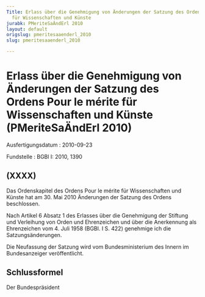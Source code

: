 ```yaml
---
Title: Erlass über die Genehmigung von Änderungen der Satzung des Ordens Pour le mérite
  für Wissenschaften und Künste
jurabk: PMeriteSaÄndErl 2010
layout: default
origslug: pmeritesaaenderl_2010
slug: pmeritesaaenderl_2010

---
```


# Erlass über die Genehmigung von Änderungen der Satzung des Ordens Pour le mérite für Wissenschaften und Künste (PMeriteSaÄndErl 2010)

Ausfertigungsdatum
:   2010-09-23

Fundstelle
:   BGBl I: 2010, 1390


## (XXXX)

Das Ordenskapitel des Ordens Pour le mérite für Wissenschaften und
Künste hat am 30. Mai 2010 Änderungen der Satzung des Ordens
beschlossen.

Nach Artikel 6 Absatz 1 des Erlasses über die Genehmigung der Stiftung
und Verleihung von Orden und Ehrenzeichen und über die Anerkennung als
Ehrenzeichen vom 4. Juli 1958 (BGBl. I S. 422) genehmige ich die
Satzungsänderungen.

Die Neufassung der Satzung wird vom Bundesministerium des Innern im
Bundesanzeiger veröffentlicht.


## Schlussformel

Der Bundespräsident

